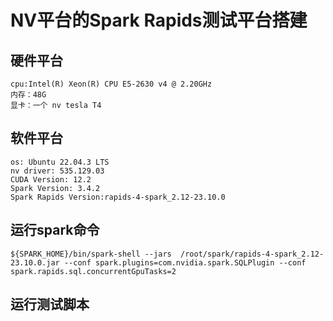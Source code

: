 # NV平台的Spark Rapids测试平台搭建
## 硬件平台
    cpu:Intel(R) Xeon(R) CPU E5-2630 v4 @ 2.20GHz
    内存：48G
    显卡：一个 nv tesla T4 
## 软件平台
    os: Ubuntu 22.04.3 LTS
    nv driver: 535.129.03
    CUDA Version: 12.2
    Spark Version: 3.4.2
    Spark Rapids Version:rapids-4-spark_2.12-23.10.0
## 运行spark命令
    ${SPARK_HOME}/bin/spark-shell --jars  /root/spark/rapids-4-spark_2.12-23.10.0.jar --conf spark.plugins=com.nvidia.spark.SQLPlugin --conf spark.rapids.sql.concurrentGpuTasks=2
## 运行测试脚本
    
